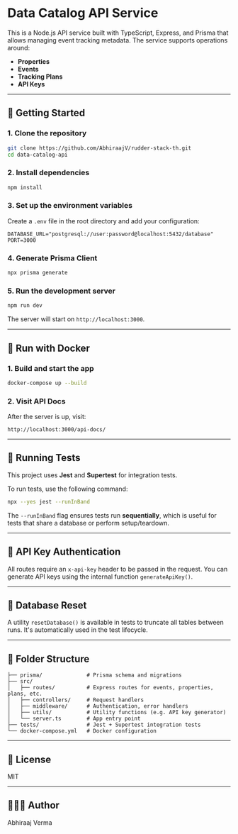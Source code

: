 # Data Catalog API Service

This is a Node.js API service built with TypeScript, Express, and Prisma that allows managing event tracking metadata. The service supports operations around:

* **Properties**
* **Events**
* **Tracking Plans**
* **API Keys**

---

## 🚀 Getting Started

### 1. Clone the repository

```bash
git clone https://github.com/AbhiraajV/rudder-stack-th.git
cd data-catalog-api
```

### 2. Install dependencies

```bash
npm install
```

### 3. Set up the environment variables

Create a `.env` file in the root directory and add your configuration:

```env
DATABASE_URL="postgresql://user:password@localhost:5432/database"
PORT=3000
```

### 4. Generate Prisma Client

```bash
npx prisma generate
```

### 5. Run the development server

```bash
npm run dev
```

The server will start on `http://localhost:3000`.

---

## 🐳 Run with Docker

### 1. Build and start the app

```bash
docker-compose up --build
```

### 2. Visit API Docs

After the server is up, visit:

```
http://localhost:3000/api-docs/
```

---

## 🧪 Running Tests

This project uses **Jest** and **Supertest** for integration tests.

To run tests, use the following command:

```bash
npx --yes jest --runInBand
```

The `--runInBand` flag ensures tests run **sequentially**, which is useful for tests that share a database or perform setup/teardown.

---

## 🔐 API Key Authentication

All routes require an `x-api-key` header to be passed in the request.
You can generate API keys using the internal function `generateApiKey()`.

---

## 🧼 Database Reset

A utility `resetDatabase()` is available in tests to truncate all tables between runs. It's automatically used in the test lifecycle.

---

## 📂 Folder Structure

```
├── prisma/              # Prisma schema and migrations
├── src/
│   ├── routes/          # Express routes for events, properties, plans, etc.
│   ├── controllers/     # Request handlers
│   ├── middleware/      # Authentication, error handlers
│   ├── utils/           # Utility functions (e.g. API key generator)
│   └── server.ts        # App entry point
├── tests/               # Jest + Supertest integration tests
└── docker-compose.yml   # Docker configuration
```

---

## 📜 License

MIT

---

## 👨🏻‍💻 Author

Abhiraaj Verma
